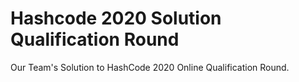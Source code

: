 # Hashcode 2020 Solution Qualification Round
 Our Team's Solution to HashCode 2020 Online Qualification Round.
